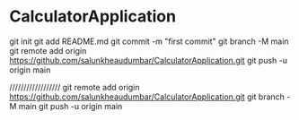# CalculatorApplication
git init git 
add README.md 
git commit -m "first commit" 
git branch -M main 
git remote add origin https://github.com/salunkheaudumbar/CalculatorApplication.git 
git push -u origin main

//////////////////
git remote add origin https://github.com/salunkheaudumbar/CalculatorApplication.git
git branch -M main
git push -u origin main

